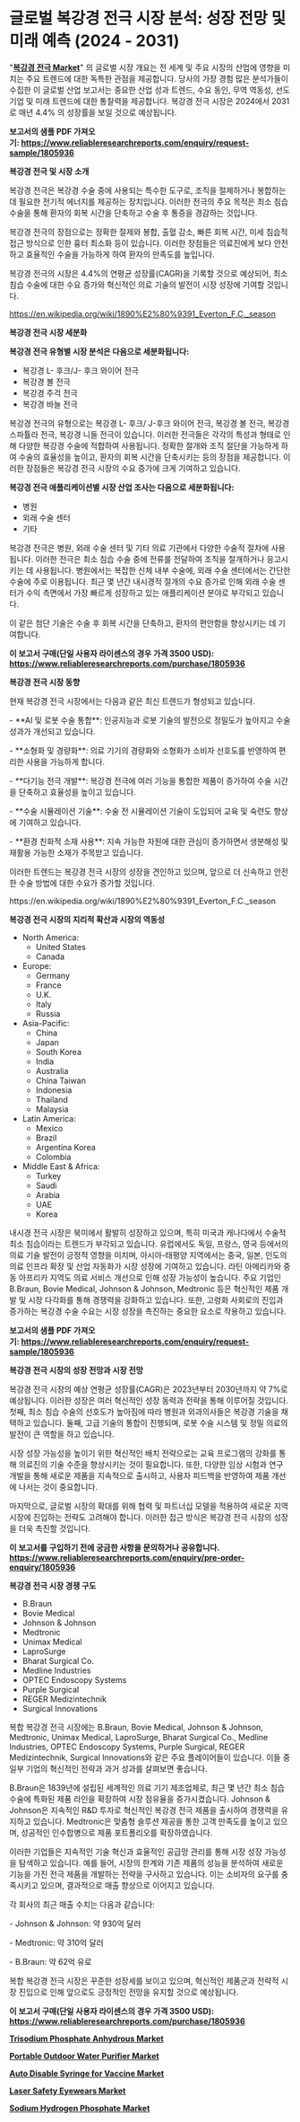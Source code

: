 <p><h1>글로벌 복강경 전극 시장 분석: 성장 전망 및 미래 예측 (2024 - 2031)</h1></p><p>"<strong><a href="https://www.reliableresearchreports.com/laparoscopic-electrodes-r1805936?utm_campaign=106&utm_medium=7&utm_source=Github&utm_content=ia&utm_term=28102024&utm_id=laparoscopic-electrodes">복강경 전극 Market</a></strong>" 의 글로벌 시장 개요는 전 세계 및 주요 시장의 산업에 영향을 미치는 주요 트렌드에 대한 독특한 관점을 제공합니다. 당사의 가장 경험 많은 분석가들이 수집한 이 글로벌 산업 보고서는 중요한 산업 성과 트렌드, 수요 동인, 무역 역동성, 선도 기업 및 미래 트렌드에 대한 통찰력을 제공합니다. 복강경 전극 시장은 2024에서 2031로 매년 4.4% 의 성장률을 보일 것으로 예상됩니다.</p>
<p><strong>보고서의 샘플 PDF 가져오기:&nbsp;<a href="https://www.reliableresearchreports.com/enquiry/request-sample/1805936?utm_campaign=106&utm_medium=7&utm_source=Github&utm_content=ia&utm_term=28102024&utm_id=laparoscopic-electrodes">https://www.reliableresearchreports.com/enquiry/request-sample/1805936</a></strong></p>
<p><strong>복강경 전극 및 시장 소개</strong></p>
<p><p>복강경 전극은 복강경 수술 중에 사용되는 특수한 도구로, 조직을 절제하거나 봉합하는 데 필요한 전기적 에너지를 제공하는 장치입니다. 이러한 전극의 주요 목적은 최소 침습 수술을 통해 환자의 회복 시간을 단축하고 수술 후 통증을 경감하는 것입니다. </p><p>복강경 전극의 장점으로는 정확한 절제와 봉합, 출혈 감소, 빠른 회복 시간, 미세 침습적 접근 방식으로 인한 흉터 최소화 등이 있습니다. 이러한 장점들은 의료진에게 보다 안전하고 효율적인 수술을 가능하게 하여 환자의 만족도를 높입니다. </p><p>복강경 전극의 시장은 4.4%의 연평균 성장률(CAGR)을 기록할 것으로 예상되어, 최소 침습 수술에 대한 수요 증가와 혁신적인 의료 기술의 발전이 시장 성장에 기여할 것입니다.</p></p>
<p><a href="https://en.wikipedia.org/wiki/1890%E2%80%9391_Everton_F.C._season?utm_campaign=106&utm_medium=7&utm_source=Github&utm_content=ia&utm_term=28102024&utm_id=laparoscopic-electrodes">https://en.wikipedia.org/wiki/1890%E2%80%9391_Everton_F.C._season</a></p>
<p><strong>복강경 전극 시장 세분화</strong></p>
<p><strong>복강경 전극 유형별 시장 분석은 다음으로 세분화됩니다:</strong></p>
<p><ul><li>복강경 L- 후크/J- 후크 와이어 전극</li><li>복강경 볼 전극</li><li>복강경 주걱 전극</li><li>복강경 바늘 전극</li></ul></p>
<p><p>복강경 전극의 유형으로는 복강경 L- 후크/ J-후크 와이어 전극, 복강경 볼 전극, 복강경 스파튤라 전극, 복강경 니들 전극이 있습니다. 이러한 전극들은 각각의 특성과 형태로 인해 다양한 복강경 수술에 적합하여 사용됩니다. 정확한 절개와 조직 절단을 가능하게 하여 수술의 효율성을 높이고, 환자의 회복 시간을 단축시키는 등의 장점을 제공합니다. 이러한 장점들은 복강경 전극 시장의 수요 증가에 크게 기여하고 있습니다.</p></p>
<p><strong>복강경 전극 애플리케이션별 시장 산업 조사는 다음으로 세분화됩니다:</strong></p>
<p><ul><li>병원</li><li>외래 수술 센터</li><li>기타</li></ul></p>
<p><p>복강경 전극은 병원, 외래 수술 센터 및 기타 의료 기관에서 다양한 수술적 절차에 사용됩니다. 이러한 전극은 최소 침습 수술 중에 전류를 전달하여 조직을 절개하거나 응고시키는 데 사용됩니다. 병원에서는 복잡한 신체 내부 수술에, 외래 수술 센터에서는 간단한 수술에 주로 이용됩니다. 최근 몇 년간 내시경적 절개의 수요 증가로 인해 외래 수술 센터가 수익 측면에서 가장 빠르게 성장하고 있는 애플리케이션 분야로 부각되고 있습니다. </p><p>이 같은 첨단 기술은 수술 후 회복 시간을 단축하고, 환자의 편안함을 향상시키는 데 기여합니다.</p></p>
<p><strong>이 보고서 구매(단일 사용자 라이센스의 경우 가격 3500 USD): <a href="https://www.reliableresearchreports.com/purchase/1805936?utm_campaign=106&utm_medium=7&utm_source=Github&utm_content=ia&utm_term=28102024&utm_id=laparoscopic-electrodes">https://www.reliableresearchreports.com/purchase/1805936</a></strong></p>
<p><strong>복강경 전극 시장 동향</strong></p>
<p><p>현재 복강경 전극 시장에서는 다음과 같은 최신 트렌드가 형성되고 있습니다.</p><p>- **AI 및 로봇 수술 통합**: 인공지능과 로봇 기술의 발전으로 정밀도가 높아지고 수술 성과가 개선되고 있습니다.</p><p>  </p><p>- **소형화 및 경량화**: 의료 기기의 경량화와 소형화가 소비자 선호도를 반영하여 편리한 사용을 가능하게 합니다.</p><p>- **다기능 전극 개발**: 복강경 전극에 여러 기능을 통합한 제품이 증가하여 수술 시간을 단축하고 효율성을 높이고 있습니다.</p><p>- **수술 시뮬레이션 기술**: 수술 전 시뮬레이션 기술이 도입되어 교육 및 숙련도 향상에 기여하고 있습니다.</p><p>- **환경 친화적 소재 사용**: 지속 가능한 자원에 대한 관심이 증가하면서 생분해성 및 재활용 가능한 소재가 주목받고 있습니다.</p><p>이러한 트렌드는 복강경 전극 시장의 성장을 견인하고 있으며, 앞으로 더 신속하고 안전한 수술 방법에 대한 수요가 증가할 것입니다.</p></p>
<p>https://en.wikipedia.org/wiki/1890%E2%80%9391_Everton_F.C._season</p>
<p><strong>복강경 전극 시장의 지리적 확산과 시장의 역동성</strong></p>
<p><ul>
    <li>
        North America:
        <ul>
            <li>United States</li>
            <li>Canada</li>
        </ul>
    </li>
    <li>
        Europe:
        <ul>
            <li>Germany</li>
            <li>France</li>
            <li>U.K.</li>
            <li>Italy</li>
            <li>Russia</li>
        </ul>
    </li>
    <li>
        Asia-Pacific:
        <ul>
            <li>China</li>
            <li>Japan</li>
            <li>South Korea</li>
            <li>India</li>
            <li>Australia</li>
            <li>China Taiwan</li>
            <li>Indonesia</li>
            <li>Thailand</li>
            <li>Malaysia</li>
        </ul>
    </li>
    <li>
        Latin America:
        <ul>
            <li>Mexico</li>
            <li>Brazil</li>
            <li>Argentina Korea</li>
            <li>Colombia</li>
        </ul>
    </li>
    <li>
        Middle East & Africa:
        <ul>
            <li>Turkey</li>
            <li>Saudi</li>
            <li>Arabia</li>
            <li>UAE</li>
            <li>Korea</li>
        </ul>
    </li>
    </ul></p>
<p><p>내시경 전극 시장은 북미에서 활발히 성장하고 있으며, 특히 미국과 캐나다에서 수술적 최소 침습이라는 트렌드가 부각되고 있습니다. 유럽에서도 독일, 프랑스, 영국 등에서의 의료 기술 발전이 긍정적 영향을 미치며, 아시아-태평양 지역에서는 중국, 일본, 인도의 의료 인프라 확장 및 산업 자동화가 시장 성장에 기여하고 있습니다. 라틴 아메리카와 중동 아프리카 지역도 의료 서비스 개선으로 인해 성장 가능성이 높습니다. 주요 기업인 B.Braun, Bovie Medical, Johnson & Johnson, Medtronic 등은 혁신적인 제품 개발 및 시장 다각화를 통해 경쟁력을 강화하고 있습니다. 또한, 고령화 사회로의 진입과 증가하는 복강경 수술 수요는 시장 성장을 촉진하는 중요한 요소로 작용하고 있습니다.</p></p>
<p><strong>보고서의 샘플 PDF 가져오기:&nbsp;<a href="https://www.reliableresearchreports.com/enquiry/request-sample/1805936?utm_campaign=106&utm_medium=7&utm_source=Github&utm_content=ia&utm_term=28102024&utm_id=laparoscopic-electrodes">https://www.reliableresearchreports.com/enquiry/request-sample/1805936</a></strong></p>
<p><strong>복강경 전극 시장의 성장 전망과 시장 전망</strong></p>
<p><p>복강경 전극 시장의 예상 연평균 성장률(CAGR)은 2023년부터 2030년까지 약 7%로 예상됩니다. 이러한 성장은 여러 혁신적인 성장 동력과 전략을 통해 이루어질 것입니다. 첫째, 최소 침습 수술의 선호도가 높아짐에 따라 병원과 외과의사들은 복강경 기술을 채택하고 있습니다. 둘째, 고급 기술의 통합이 진행되며, 로봇 수술 시스템 및 정밀 의료의 발전이 큰 역할을 하고 있습니다. </p><p>시장 성장 가능성을 높이기 위한 혁신적인 배치 전략으로는 교육 프로그램의 강화를 통해 의료진의 기술 수준을 향상시키는 것이 필요합니다. 또한, 다양한 임상 시험과 연구 개발을 통해 새로운 제품을 지속적으로 출시하고, 사용자 피드백을 반영하여 제품 개선에 나서는 것이 중요합니다. </p><p>마지막으로, 글로벌 시장의 확대를 위해 협력 및 파트너십 모델을 적용하여 새로운 지역 시장에 진입하는 전략도 고려해야 합니다. 이러한 접근 방식은 복강경 전극 시장의 성장을 더욱 촉진할 것입니다.</p></p>
<p><strong>이 보고서를 구입하기 전에 궁금한 사항을 문의하거나 공유합니다. <a href="https://www.reliableresearchreports.com/enquiry/pre-order-enquiry/1805936?utm_campaign=106&utm_medium=7&utm_source=Github&utm_content=ia&utm_term=28102024&utm_id=laparoscopic-electrodes">https://www.reliableresearchreports.com/enquiry/pre-order-enquiry/1805936</a></strong></p>
<p><strong>복강경 전극 시장 경쟁 구도</strong></p>
<p><ul><li>B.Braun</li><li>Bovie Medical</li><li>Johnson & Johnson</li><li>Medtronic</li><li>Unimax Medical</li><li>LaproSurge</li><li>Bharat Surgical Co.</li><li>Medline Industries</li><li>OPTEC Endoscopy Systems</li><li>Purple Surgical</li><li>REGER Medizintechnik</li><li>Surgical Innovations</li></ul></p>
<p><p>복합 복강경 전극 시장에는 B.Braun, Bovie Medical, Johnson & Johnson, Medtronic, Unimax Medical, LaproSurge, Bharat Surgical Co., Medline Industries, OPTEC Endoscopy Systems, Purple Surgical, REGER Medizintechnik, Surgical Innovations와 같은 주요 플레이어들이 있습니다. 이들 중 일부 기업의 혁신적인 전략과 과거 성과를 살펴보면 좋습니다.</p><p>B.Braun은 1839년에 설립된 세계적인 의료 기기 제조업체로, 최근 몇 년간 최소 침습 수술에 특화된 제품 라인을 확장하여 시장 점유율을 증가시켰습니다. Johnson & Johnson은 지속적인 R&D 투자로 혁신적인 복강경 전극 제품을 출시하여 경쟁력을 유지하고 있습니다. Medtronic은 맞춤형 솔루션 제공을 통한 고객 만족도를 높이고 있으며, 성공적인 인수합병으로 제품 포트폴리오를 확장하였습니다.</p><p>이러한 기업들은 지속적인 기술 혁신과 효율적인 공급망 관리를 통해 시장 성장 가능성을 탐색하고 있습니다. 예를 들어, 시장의 한계와 기존 제품의 성능을 분석하여 새로운 기능을 가진 전극 제품을 개발하는 전략을 구사하고 있습니다. 이는 소비자의 요구를 충족시키고 있으며, 결과적으로 매출 향상으로 이어지고 있습니다.</p><p>각 회사의 최근 매출 수치는 다음과 같습니다:</p><p>- Johnson & Johnson: 약 930억 달러</p><p>- Medtronic: 약 310억 달러</p><p>- B.Braun: 약 62억 유로</p><p>복합 복강경 전극 시장은 꾸준한 성장세를 보이고 있으며, 혁신적인 제품군과 전략적 시장 진입으로 인해 앞으로도 긍정적인 전망을 유지할 것으로 예상됩니다.</p></p>
<p><strong>이 보고서 구매(단일 사용자 라이센스의 경우 가격 3500 USD): <a href="https://www.reliableresearchreports.com/purchase/1805936?utm_campaign=106&utm_medium=7&utm_source=Github&utm_content=ia&utm_term=28102024&utm_id=laparoscopic-electrodes">https://www.reliableresearchreports.com/purchase/1805936</a></strong></p>
<p><strong><p><a href="https://medium.com/@avilarotedlowkog/global-trisodium-phosphate-anhydrous-market-focus-on-product-type-food-grade-industrial-grade-225311e929e9?postPublishedType=repub&utm_campaign=106&utm_medium=7&utm_source=Github&utm_content=ia&utm_term=28102024&utm_id=laparoscopic-electrodes">Trisodium Phosphate Anhydrous Market</a></p><p><a href="https://issuu.com/reportprime-2/docs/portable-outdoor-water-purifier-mar_6c91ac618654c5?utm_campaign=106&utm_medium=7&utm_source=Github&utm_content=ia&utm_term=28102024&utm_id=laparoscopic-electrodes">Portable Outdoor Water Purifier Market</a></p><p><a href="https://github.com/michaelhall412/Market-Research-Report-List-1/blob/main/auto-disable-syringe-for-vaccine-market.md?utm_campaign=106&utm_medium=7&utm_source=Github&utm_content=ia&utm_term=28102024&utm_id=laparoscopic-electrodes">Auto Disable Syringe for Vaccine Market</a></p><p><a href="https://www.linkedin.com/pulse/exploring-laser-safety-eyewears-market-dynamics-global-trends-azxbe?utm_campaign=106&utm_medium=7&utm_source=Github&utm_content=ia&utm_term=28102024&utm_id=laparoscopic-electrodes">Laser Safety Eyewears Market</a></p><p><a href="https://medium.com/@inouyeaowaugh3/sodium-hydrogen-phosphate-industry-analysis-report-sodium-hydrogen-phosphate-market-size-share-f7328e36c3e9?postPublishedType=repub&utm_campaign=106&utm_medium=7&utm_source=Github&utm_content=ia&utm_term=28102024&utm_id=laparoscopic-electrodes">Sodium Hydrogen Phosphate Market</a></p></strong></p>
<p></p>